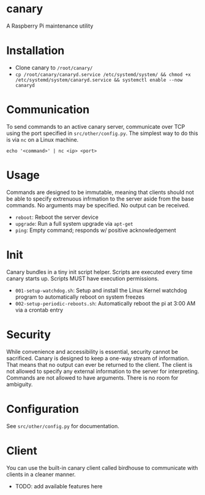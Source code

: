 # canary
A Raspberry Pi maintenance utility

# Installation
- Clone canary to `/root/canary/`
- `cp /root/canary/canaryd.service /etc/systemd/system/ && chmod +x /etc/systemd/system/canaryd.service && systemctl enable --now canaryd`

# Communication
To send commands to an active canary server, communicate over TCP using the port specified in `src/other/config.py`. The simplest way to do this is via `nc` on a Linux machine.

`echo '<command>' | nc <ip> <port>`

# Usage
Commands are designed to be immutable, meaning that clients should not be able to specify extrenuous infrmation to the server aside from the base commands. No arguments may be specified. No output can be received.

- `reboot`: Reboot the server device
- `upgrade`: Run a full system upgrade via `apt-get`
- `ping`: Empty command; responds w/ positive acknowledgement

# Init
Canary bundles in a tiny init script helper. Scripts are executed every time canary starts up. Scripts MUST have execution permissions.

- `001-setup-watchdog.sh`: Setup and install the Linux Kernel watchdog program to automatically reboot on system freezes
- `002-setup-periodic-reboots.sh`: Automatically reboot the pi at 3:00 AM via a crontab entry

# Security
While convenience and accessibility is essential, security cannot be sacrificed. Canary is designed to keep a one-way stream of information. That means that no output can ever be returned to the client. The client is not allowed to specify any external information to the server for interpreting. Commands are not allowed to have arguments. There is no room for ambiguity.

# Configuration
See `src/other/config.py` for documentation.

# Client
You can use the built-in canary client called birdhouse to communicate with clients in a cleaner manner.

- TODO: add available features here
